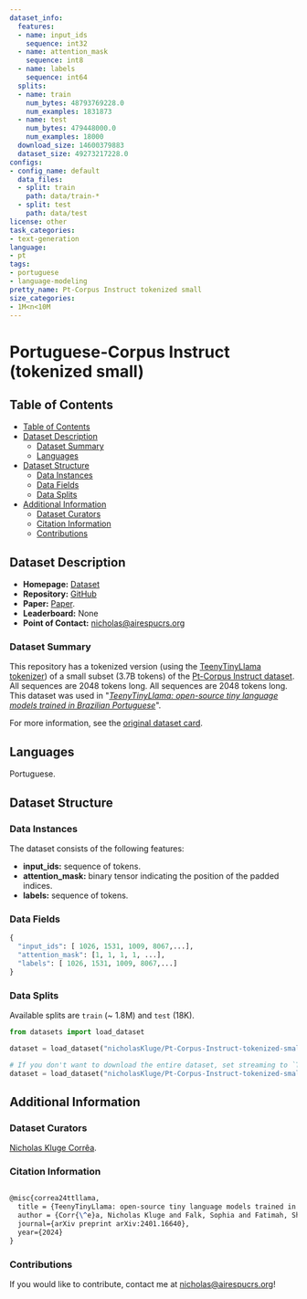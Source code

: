 ```yaml
---
dataset_info:
  features:
  - name: input_ids
    sequence: int32
  - name: attention_mask
    sequence: int8
  - name: labels
    sequence: int64
  splits:
  - name: train
    num_bytes: 48793769228.0
    num_examples: 1831873
  - name: test
    num_bytes: 479448000.0
    num_examples: 18000
  download_size: 14600379883
  dataset_size: 49273217228.0
configs:
- config_name: default
  data_files:
  - split: train
    path: data/train-*
  - split: test
    path: data/test
license: other
task_categories:
- text-generation
language:
- pt
tags:
- portuguese
- language-modeling
pretty_name: Pt-Corpus Instruct tokenized small
size_categories:
- 1M<n<10M
---
```


# Portuguese-Corpus Instruct (tokenized small)

## Table of Contents

- [Table of Contents](#table-of-contents)
- [Dataset Description](#dataset-description)
  - [Dataset Summary](#dataset-summary)
  - [Languages](#languages)
- [Dataset Structure](#dataset-structure)
  - [Data Instances](#data-instances)
  - [Data Fields](#data-fields)
  - [Data Splits](#data-splits)
- [Additional Information](#additional-information)
  - [Dataset Curators](#dataset-curators)
  - [Citation Information](#citation-information)
  - [Contributions](#contributions)

## Dataset Description

- **Homepage:** [Dataset](https://huggingface.co/datasets/nicholasKluge/Pt-Corpus-Instruct-tokenized-large)
- **Repository:** [GitHub](https://github.com/Nkluge-correa/TeenyTinyLlama)
- **Paper:** [Paper](https://arxiv.org/abs/2401.16640).
- **Leaderboard:** None
- **Point of Contact:** [nicholas@airespucrs.org](nicholas@airespucrs.org)

### Dataset Summary

This repository has a tokenized version (using the [TeenyTinyLlama tokenizer](https://huggingface.co/nicholasKluge/TeenyTinyLlama-460m)) of a small subset (3.7B tokens) of the [Pt-Corpus Instruct dataset](https://huggingface.co/datasets/nicholasKluge/Pt-Corpus-Instruct). All sequences are 2048 tokens long. All sequences are 2048 tokens long. This dataset was used in "_[TeenyTinyLlama: open-source tiny language models trained in Brazilian Portuguese](https://arxiv.org/abs/2401.16640)_".

For more information, see the [original dataset card](https://huggingface.co/datasets/nicholasKluge/Pt-Corpus-Instruct).

## Languages

Portuguese.

## Dataset Structure

### Data Instances

The dataset consists of the following features:

- **input_ids:** sequence of tokens.
- **attention_mask:** binary tensor indicating the position of the padded indices.
- **labels:** sequence of tokens.

### Data Fields

```python
{
  "input_ids": [ 1026, 1531, 1009, 8067,...],
  "attention_mask": [1, 1, 1, 1, ...],
  "labels": [ 1026, 1531, 1009, 8067,...]
}  
```

### Data Splits

Available splits are `train` (~ 1.8M) and `test` (18K).

```python
from datasets import load_dataset

dataset = load_dataset("nicholasKluge/Pt-Corpus-Instruct-tokenized-small", split='train')

# If you don't want to download the entire dataset, set streaming to `True`
dataset = load_dataset("nicholasKluge/Pt-Corpus-Instruct-tokenized-small", split='train', streaming=True)

```

## Additional Information

### Dataset Curators

[Nicholas Kluge Corrêa](mailto:nicholas@airespucrs.org).

### Citation Information

```latex

@misc{correa24ttllama,
  title = {TeenyTinyLlama: open-source tiny language models trained in Brazilian Portuguese},
  author = {Corr{\^e}a, Nicholas Kluge and Falk, Sophia and Fatimah, Shiza and Sen, Aniket and De Oliveira, Nythamar},
  journal={arXiv preprint arXiv:2401.16640},
  year={2024}
}

```

### Contributions

If you would like to contribute, contact me at [nicholas@airespucrs.org](mailto:nicholas@airespucrs.org)!
